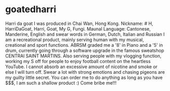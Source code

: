 # goatedharri
Harri da goat
I was produced in Chai Wan, Hong Kong. Nickname: # H, HarriDaGoat, Harri, Goat, My G, Fungi.
Maunal Language: Cantonese, Manderine, English and swear words in German, Dutch, Italian and Russian
I am a recreational product, mainly serving human with my musical, creational and sport functions. 
ABRSM graded me a '8' in Piano and a '5' in drum, currently going through a software upgrade in the famous sweatshop CENTRAl SAINT MARTINS.
Also serving people with my vlogging function, working my S off for people to enjoy football content on the heartless YouTube. 
I cannot absorb an excessive amount of nicotine and smoke or else I will turn off.
Swear a lot with strong emotions and chasing pigeons are my guilty little secret. 
You can order me to do anything as long as you have $$$, I am such a shallow product :)
Come bribe me!!!
